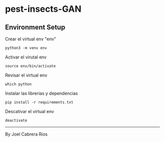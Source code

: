 # pest-insects-GAN

## Environment Setup

Crear el virtual env "env"

`python3 -m venv env`

Activar el virutal env

`source env/bin/activate`

Revisar el virtual env

`which python`

Instalar las librerias y dependencias

`pip install -r requirements.txt`

Descativar el virtual env

`deactivate`

---

By Joel Cabrera Rios
